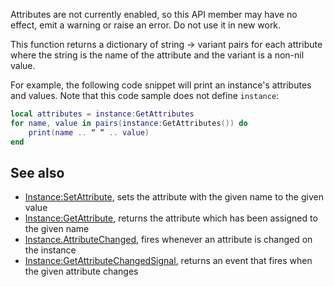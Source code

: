 Attributes are not currently enabled, so this API member may have no effect, emit a warning or raise an error. Do not use it in new work.

This function returns a dictionary of string → variant pairs for each attribute where the string is the name of the attribute and the variant is a non-nil value.

For example, the following code snippet will print an instance's attributes and values. Note that this code sample does not define `instance`:

```lua
local attributes = instance:GetAttributes
for name, value in pairs(instance:GetAttributes()) do
    print(name .. “ “ .. value)
end
``` 

See also
--------

*   [Instance:SetAttribute](https://developer.roblox.com/en-us/api-reference/function/Instance/SetAttribute), sets the attribute with the given name to the given value
*   [Instance:GetAttribute](https://developer.roblox.com/en-us/api-reference/function/Instance/GetAttribute), returns the attribute which has been assigned to the given name
*   [Instance.AttributeChanged](https://developer.roblox.com/en-us/api-reference/event/Instance/AttributeChanged), fires whenever an attribute is changed on the instance
*   [Instance:GetAttributeChangedSignal](https://developer.roblox.com/en-us/api-reference/function/Instance/GetAttributeChangedSignal), returns an event that fires when the given attribute changes